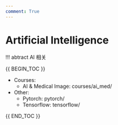 ```yaml
---
comment: True
---
```


# Artificial Intelligence


!!! abtract
    AI 相关

{{ BEGIN_TOC }}

- Courses:
  - AI & Medical Image: courses/ai_med/
- Other:
  - Pytorch: pytorch/
  - Tensorflow: tensorflow/

{{ END_TOC }}

